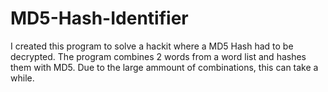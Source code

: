 # MD5-Hash-Identifier

I created this program to solve a hackit where a MD5 Hash had to be decrypted.
The program combines 2 words from a word list and hashes them with MD5.
Due to the large ammount of combinations, this can take a while.
